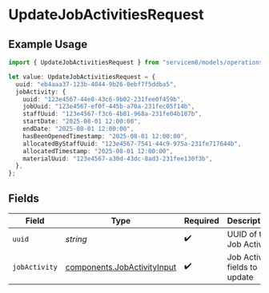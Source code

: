 # UpdateJobActivitiesRequest

## Example Usage

```typescript
import { UpdateJobActivitiesRequest } from "servicem8/models/operations";

let value: UpdateJobActivitiesRequest = {
  uuid: "eb4aaa37-123b-4044-9b26-0ebf7f5ddba5",
  jobActivity: {
    uuid: "123e4567-44e8-43c6-9b02-231fee0f459b",
    jobUuid: "123e4567-ef0f-445b-a70a-231fec05f14b",
    staffUuid: "123e4567-f3c6-4b81-968a-231fe04b187b",
    startDate: "2025-08-01 12:00:00",
    endDate: "2025-08-01 12:00:00",
    hasBeenOpenedTimestamp: "2025-08-01 12:00:00",
    allocatedByStaffUuid: "123e4567-7541-44c9-975a-231fe717644b",
    allocatedTimestamp: "2025-08-01 12:00:00",
    materialUuid: "123e4567-a30d-43dc-8ad3-231fee130f3b",
  },
};
```

## Fields

| Field                                                                      | Type                                                                       | Required                                                                   | Description                                                                |
| -------------------------------------------------------------------------- | -------------------------------------------------------------------------- | -------------------------------------------------------------------------- | -------------------------------------------------------------------------- |
| `uuid`                                                                     | *string*                                                                   | :heavy_check_mark:                                                         | UUID of the Job Activity                                                   |
| `jobActivity`                                                              | [components.JobActivityInput](../../models/components/jobactivityinput.md) | :heavy_check_mark:                                                         | Job Activity fields to update                                              |